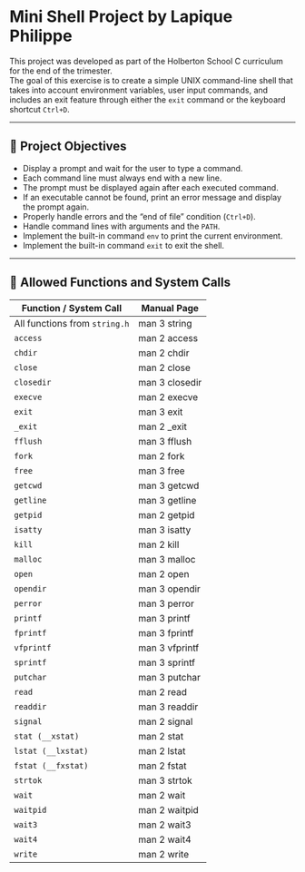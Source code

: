 # Mini Shell Project by Lapique Philippe

This project was developed as part of the Holberton School C curriculum for the end of the trimester.  
The goal of this exercise is to create a simple UNIX command-line shell that takes into account environment variables, user input commands, and includes an exit feature through either the `exit` command or the keyboard shortcut `Ctrl+D`.

---

## 🎯 Project Objectives

- Display a prompt and wait for the user to type a command.  
- Each command line must always end with a new line.  
- The prompt must be displayed again after each executed command.  
- If an executable cannot be found, print an error message and display the prompt again.  
- Properly handle errors and the “end of file” condition (`Ctrl+D`).  
- Handle command lines with arguments and the `PATH`.  
- Implement the built-in command `env` to print the current environment.  
- Implement the built-in command `exit` to exit the shell.  

---


## 📜 Allowed Functions and System Calls  

| Function / System Call | Manual Page |
|-------------------------|-------------|
| All functions from `string.h` | man 3 string |
| `access` | man 2 access |
| `chdir` | man 2 chdir |
| `close` | man 2 close |
| `closedir` | man 3 closedir |
| `execve` | man 2 execve |
| `exit` | man 3 exit |
| `_exit` | man 2 _exit |
| `fflush` | man 3 fflush |
| `fork` | man 2 fork |
| `free` | man 3 free |
| `getcwd` | man 3 getcwd |
| `getline` | man 3 getline |
| `getpid` | man 2 getpid |
| `isatty` | man 3 isatty |
| `kill` | man 2 kill |
| `malloc` | man 3 malloc |
| `open` | man 2 open |
| `opendir` | man 3 opendir |
| `perror` | man 3 perror |
| `printf` | man 3 printf |
| `fprintf` | man 3 fprintf |
| `vfprintf` | man 3 vfprintf |
| `sprintf` | man 3 sprintf |
| `putchar` | man 3 putchar |
| `read` | man 2 read |
| `readdir` | man 3 readdir |
| `signal` | man 2 signal |
| `stat (__xstat)` | man 2 stat |
| `lstat (__lxstat)` | man 2 lstat |
| `fstat (__fxstat)` | man 2 fstat |
| `strtok` | man 3 strtok |
| `wait` | man 2 wait |
| `waitpid` | man 2 waitpid |
| `wait3` | man 2 wait3 |
| `wait4` | man 2 wait4 |
| `write` | man 2 write |

 
